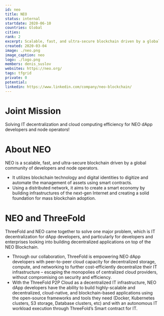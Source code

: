 ```yaml
---
id: neo
title: NEO
status: internal
startdate: 2020-06-10
countries: Global
cities: 
rank: 2
excerpt: Scalable, fast, and ultra-secure blockchain driven by a global community of developers.
created: 2020-03-04
image: ./neo.png
image_caption: neo
logo: ./logo.png
members: denis_suslov
websites: https://neo.org/
tags: tfgrid
private: 0
potential: 
linkedin: https://www.linkedin.com/company/neo-blockchain/
---
```



# Joint Mission
Solving IT decentralization and cloud computing efficiency for NEO dApp developers and node operators!

# About NEO
NEO is a scalable, fast, and ultra-secure blockchain driven by a global community of developers and node operators.

* It utilizes blockchain technology and digital identities to digitize and automate the management of assets using smart contracts.
* Using a distributed network, it aims to create a smart economy by building infrastructures of the next-gen Internet and creating a solid foundation for mass blockchain adoption.

# NEO and ThreeFold
ThreeFold and NEO came together to solve one major problem, which is IT decentralization for dApp developers, and particularly for developers and enterprises looking into building decentralized applications on top of the NEO Blockchain.

* Through our collaboration, ThreeFold is empowering NEO dApp developers with peer-to-peer cloud capacity for decentralized storage, compute, and networking to further cost-efficiently decentralize their IT infrastructure – escaping the monopolies of centralized cloud providers, without compromising on security and efficiency.
* With the ThreeFold P2P Cloud as a decentralized IT infrastructure, NEO dApp developers have the ability to build highly-scalable and decentralized, cloud-native, and blockchain-based applications using the open-source frameworks and tools they need (Docker, Kubernetes clusters, S3 storage, Database clusters, etc) and with an autonomous IT workload execution through ThreeFold’s Smart contract for IT.
